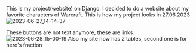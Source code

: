 This is my project(website) on Django.
I decided to do a website about my favorite characters of Warcraft.
This is how my project looks in 27.06.2023
![2023-06-27_14-14-37](https://github.com/timmashkov/Django_project/assets/106866033/07db539b-6fad-4c2f-aeea-490c30649f13)



These buttons are not text anymore, these are links
![2023-06-28_15-00-19](https://github.com/timmashkov/Django_project/assets/106866033/d3c7c180-cef8-428d-9edf-1adab25adb2c)
Also my site now has 2 tables, second one is for hero's fraction
